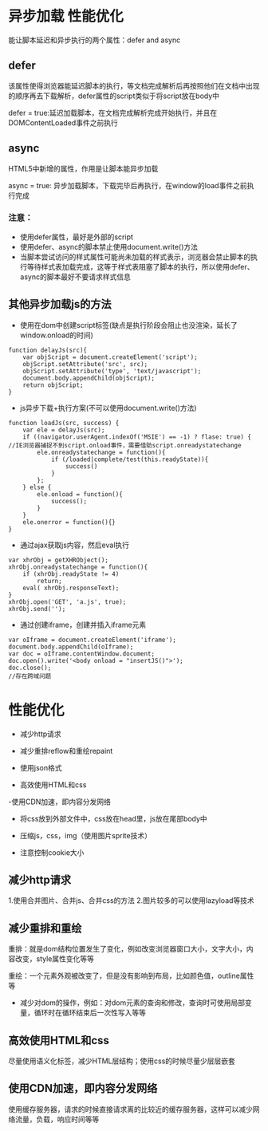 # 异步加载 性能优化

能让脚本延迟和异步执行的两个属性：defer and async

## defer
该属性使得浏览器能延迟脚本的执行，等文档完成解析后再按照他们在文档中出现的顺序再去下载解析，defer属性的script类似于将script放在body中

defer = true:延迟加载脚本，在文档完成解析完成开始执行，并且在DOMContentLoaded事件之前执行


## async
HTML5中新增的属性，作用是让脚本能异步加载

async = true: 异步加载脚本，下载完毕后再执行，在window的load事件之前执行完成

### 注意：

- 使用defer属性，最好是外部的script
- 使用defer、async的脚本禁止使用document.write()方法
- 当脚本尝试访问的样式属性可能尚未加载的样式表示，浏览器会禁止脚本的执行等待样式表加载完成，这等于样式表阻塞了脚本的执行，所以使用defer、async的脚本最好不要请求样式信息

## 其他异步加载js的方法

- 使用在dom中创建script标签(缺点是执行阶段会阻止也没渲染，延长了window.onload的时间)
```
function delayJs(src){
	var objScript = document.createElement('script');
	objScript.setAttribute('src', src);
	objScript.setAttribute('type', 'text/javascript');
	document.body.appendChild(objScript);
	return objScript;
}
```

- js异步下载+执行方案(不可以使用document.write()方法)
```
function loadJs(src, success) {
	var ele = delayJs(src);
	if ((navigator.userAgent.indexOf('MSIE') == -1) ? flase: true) {   //IE浏览器捕捉不到script.onload事件，需要借助script.onreadystatechange
		ele.onreadystatechange = function(){
			if (/loaded|complete/test(this.readyState)){
				success()
			}
		};
	} else {
		ele.onload = function(){
			success();
		}
	}
	ele.onerror = function(){}
}
```

- 通过ajax获取js内容，然后eval执行
```
var xhrObj = getXHRObject();
xhrObj.onreadystatechange = function(){
	if (xhrObj.readyState != 4)
		return;
	eval( xhrObj.responseText);
}
xhrObj.open('GET', 'a.js', true);
xhrObj.send('');
```

- 通过创建iframe，创建并插入iframe元素
```
var oIframe = document.createElement('iframe');
document.body.appendChild(oIframe);
var doc = oIframe.contentWindow.document;
doc.open().write('<body onload = "insertJS()">');
doc.close();
//存在跨域问题
```

# 性能优化

- 减少http请求

- 减少重排reflow和重绘repaint

- 使用json格式

- 高效使用HTML和css

-使用CDN加速，即内容分发网络

- 将css放到外部文件中，css放在head里，js放在尾部body中

- 压缩js，css，img（使用图片sprite技术）

- 注意控制cookie大小


## 减少http请求
1.使用合并图片、合并js、合并css的方法
2.图片较多的可以使用lazyload等技术

## 减少重排和重绘

重排：就是dom结构位置发生了变化，例如改变浏览器窗口大小，文字大小，内容改变，style属性变化等等

重绘：一个元素外观被改变了，但是没有影响到布局，比如颜色值，outline属性等

- 减少对dom的操作，例如：对dom元素的查询和修改，查询时可使用局部变量，循环时在循环结束后一次性写入等等

## 高效使用HTML和css
尽量使用语义化标签，减少HTML层结构；使用css的时候尽量少层层嵌套

## 使用CDN加速，即内容分发网络
使用缓存服务器，请求的时候直接请求离的比较近的缓存服务器，这样可以减少网络流量，负载，响应时间等等




